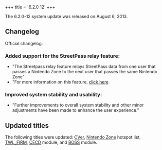 +++
title = '6.2.0 12'
+++

The 6.2.0-12 system update was released on August 6, 2013.

## Changelog

Official changelog:

### Added support for the StreetPass relay feature:

- "The Streetpass relay feature relays StreetPass data from one user
  that passes a Nintendo Zone to the next user that passes the same
  Nintendo Zone"
- "For more information on this feature, [click
  here](http://www.nintendo.com/consumer/systems/3ds/en_na/gi_index.jsp?menu=applications%20and%20features&submenu=ctr-gi-apps-streetpass-relay-station)

### Improved system stability and usability:

- "Further improvements to overall system stability and other minor
  adjustments have been made to enhance the user experience."

## Updated titles

The following titles were updated: [CVer](CVer "wikilink"), [Nintendo
Zone](Nintendo_Zone "wikilink") hotspot list,
[TWL_FIRM](FIRM "wikilink"), [CECD](StreetPass "wikilink") module, and
[BOSS](SpotPass "wikilink") module.
